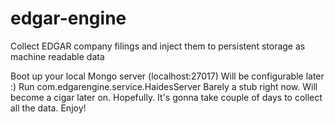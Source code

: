 # edgar-engine
Collect EDGAR company filings and inject them to persistent storage as machine readable data

Boot up your local Mongo server (localhost:27017)
Will be configurable later :)
Run com.edgarengine.service.HaidesServer
Barely a stub right now. Will become a cigar later on. Hopefully.
It's gonna take couple of days to collect all the data. Enjoy!
